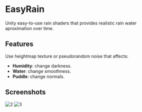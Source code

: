 # EasyRain
Unity easy-to-use rain shaders that provides realistic rain water aproximation over time.

## Features
Use heightmap texture or pseudorandom noise that affects:
- **Humidity**: change darkness.
- **Water**: change smoothness.
- **Puddle**: change normals.

## Screenshots
![2](https://user-images.githubusercontent.com/15848712/29769585-5a6ed592-8beb-11e7-9319-4c414a818341.png)
![3](https://user-images.githubusercontent.com/15848712/29769587-5a707ab4-8beb-11e7-89f4-6b21ebb21285.png)
